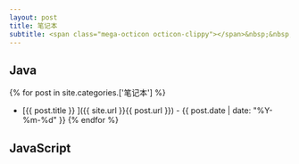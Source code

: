 ```yaml
---
layout: post
title: 笔记本
subtitle: <span class="mega-octicon octicon-clippy"></span>&nbsp;&nbsp;学而时习之，不亦说乎。
---
```


## Java
{% for post in site.categories.['笔记本'] %}
- [{{ post.title }} ]({{ site.url }}{{ post.url }}) - {{ post.date | date: "%Y-%m-%d" }}
{% endfor %}
## JavaScript